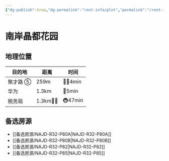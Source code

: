 ```yaml
---
{"dg-publish":true,"dg-permalink":"rent-info/plot","permalink":"/rent-info/plot/"}
---
```



# 南岸晶都花园

## 地理位置

| 目的地   | 距离       | 时间      |
| -------- | ---------- | --------- |
| 聚才路 ⑤ | 259m       | 🚶‍♂️4min |
| 华为     | 1.3km      | 🛵5min    |
| 税务局   | 1.3km🚶‍♂️ | 🚇47min   |

## 备选房源

- [[备选房源/NAJD-R32-P80A\|NAJD-R32-P80A]]
- [[备选房源/NAJD-R32-P80B\|NAJD-R32-P80B]]
- [[备选房源/NAJD-R32-P82\|NAJD-R32-P82]]
- [[备选房源/NAJD-R32-P85\|NAJD-R32-P85]]

